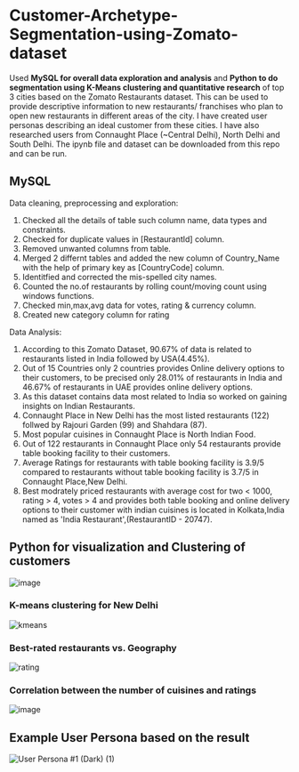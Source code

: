 # Customer-Archetype-Segmentation-using-Zomato-dataset

Used **MySQL for overall data exploration and analysis** and **Python to do segmentation using K-Means clustering and quantitative research** of top 3 cities based on the Zomato Restaurants dataset. This can be used to provide descriptive information to new restaurants/ franchises who plan to open new restaurants in different areas of the city. I have created user personas describing an ideal customer from these cities. I have also researched users from Connaught Place (~Central Delhi), North Delhi and South Delhi. The ipynb file and dataset can be downloaded from this repo and can be run.

## MySQL

Data cleaning, preprocessing and exploration:

  1. Checked all the details of table such column name, data types and constraints.
  2. Checked for duplicate values in [RestaurantId] column.
  3. Removed unwanted columns from table.
  4. Merged 2 differnt tables and added the new column of Country_Name with the help of primary key as [CountryCode] column.
  5. Identitfied and corrected the mis-spelled city names.
  6. Counted the no.of restaurants by rolling count/moving count using windows functions.
  7. Checked min,max,avg data for votes, rating & currency column.
  8. Created new category column for rating

Data Analysis:

  1. According to this Zomato Dataset, 90.67% of data is related to restaurants listed in India followed by USA(4.45%).
  2. Out of 15 Countries only 2 countries provides Online delivery options to their customers, to be precised only 28.01% of restaurants in India and 46.67% of restaurants in       UAE provides online delivery options.
  3. As this dataset contains data most related to India so worked on gaining insights on Indian Restaurants.
  4. Connaught Place in New Delhi has the most listed restaurants (122) follwed by Rajouri Garden (99) and Shahdara (87).
  5. Most popular cuisines in Connaught Place is North Indian Food.
  6. Out of 122 restaurants in Connaught Place only 54 restaurants provide table booking facility to their customers.
  7. Average Ratings for restaurants with table booking facility is 3.9/5 compared to restaurants without table booking facility is 3.7/5 in Connaught Place,New Delhi.
  8. Best modrately priced restaurants with average cost for two < 1000, rating > 4, votes > 4 and provides both table booking and online delivery options to their customer with indian cuisines is located in Kolkata,India named as 'India Restaurant',(RestaurantID - 20747).

## Python for visualization and Clustering of customers 


![image](https://github.com/RutunjayRao/Customer-segmentation-zomato/assets/89570687/d443a39f-e480-4b45-a087-a4c3c0b325bf)

### K-means clustering for **New Delhi**
![kmeans](https://github.com/RutunjayRao/Customer-segmentation-zomato/assets/89570687/c4618c96-c048-41d5-8aa6-4caec3d1a119)

### Best-rated restaurants vs. Geography
![rating](https://github.com/RutunjayRao/Customer-segmentation-zomato/assets/89570687/b1c85b6e-351f-4090-a96a-8a85abd314e8)

### Correlation between the number of cuisines and ratings
![image](https://github.com/RutunjayRao/Customer-segmentation-zomato/assets/89570687/f93723a2-e0f1-4487-8041-718c5abed0ad)

## Example User Persona based on the result
![User Persona #1 (Dark) (1)](https://github.com/RutunjayRao/Customer-segmentation-zomato/assets/89570687/3f9e542b-2fdc-426a-8b68-43a8b437c0a2)
